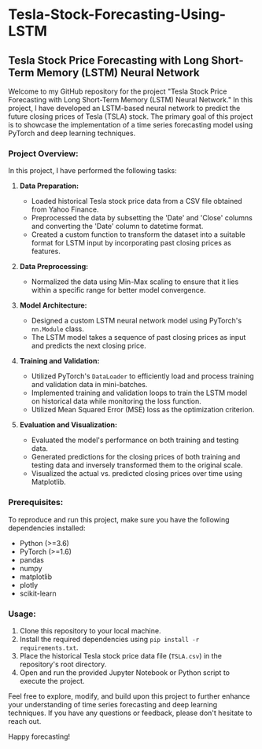 # Tesla-Stock-Forecasting-Using-LSTM
 ## Tesla Stock Price Forecasting with Long Short-Term Memory (LSTM) Neural Network

Welcome to my GitHub repository for the project "Tesla Stock Price Forecasting with Long Short-Term Memory (LSTM) Neural Network." In this project, I have developed an LSTM-based neural network to predict the future closing prices of Tesla (TSLA) stock. The primary goal of this project is to showcase the implementation of a time series forecasting model using PyTorch and deep learning techniques.

### Project Overview:
In this project, I have performed the following tasks:

1. **Data Preparation:**
   - Loaded historical Tesla stock price data from a CSV file obtained from Yahoo Finance.
   - Preprocessed the data by subsetting the 'Date' and 'Close' columns and converting the 'Date' column to datetime format.
   - Created a custom function to transform the dataset into a suitable format for LSTM input by incorporating past closing prices as features.

2. **Data Preprocessing:**
   - Normalized the data using Min-Max scaling to ensure that it lies within a specific range for better model convergence.

3. **Model Architecture:**
   - Designed a custom LSTM neural network model using PyTorch's `nn.Module` class.
   - The LSTM model takes a sequence of past closing prices as input and predicts the next closing price.

4. **Training and Validation:**
   - Utilized PyTorch's `DataLoader` to efficiently load and process training and validation data in mini-batches.
   - Implemented training and validation loops to train the LSTM model on historical data while monitoring the loss function.
   - Utilized Mean Squared Error (MSE) loss as the optimization criterion.

5. **Evaluation and Visualization:**
   - Evaluated the model's performance on both training and testing data.
   - Generated predictions for the closing prices of both training and testing data and inversely transformed them to the original scale.
   - Visualized the actual vs. predicted closing prices over time using Matplotlib.

### Prerequisites:
To reproduce and run this project, make sure you have the following dependencies installed:
- Python (>=3.6)
- PyTorch (>=1.6)
- pandas
- numpy
- matplotlib
- plotly
- scikit-learn

### Usage:
1. Clone this repository to your local machine.
2. Install the required dependencies using `pip install -r requirements.txt`.
3. Place the historical Tesla stock price data file (`TSLA.csv`) in the repository's root directory.
4. Open and run the provided Jupyter Notebook or Python script to execute the project.

Feel free to explore, modify, and build upon this project to further enhance your understanding of time series forecasting and deep learning techniques. If you have any questions or feedback, please don't hesitate to reach out.

Happy forecasting!
